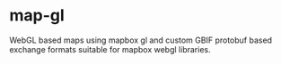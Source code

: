 # map-gl
WebGL based maps using mapbox gl and custom GBIF protobuf based exchange formats suitable for mapbox webgl libraries.
